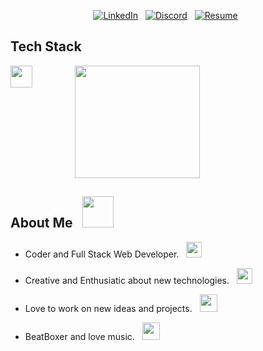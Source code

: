<div align="center">
  
[![LinkedIn](https://img.shields.io/badge/linkedin-%230077B5.svg?style=for-the-badge&logo=linkedin&logoColor=white)](https://www.linkedin.com/in/siddhant-totade-0969351b8/) &nbsp; [![Discord](https://img.shields.io/badge/Discord-5865F2?style=for-the-badge&logo=discord&logoColor=white)](https://discord.com/users/455511818190979072) &nbsp; [![Resume](https://img.shields.io/badge/Resume-0170FE?style=for-the-badge&logo=googledocs&logoColor=white)](https://drive.google.com/file/d/1t1ZgsDEIZQyzkk9H1dhJbJIiZYGjuS2d/view?usp=share_link) &nbsp; 
</div>

## Tech Stack
<div style="display: flex; gap: 20px;" align="center">
    <img align="center" src="https://skillicons.dev/icons?i=cpp,python,html,css,js,react,redux,materialui,tailwindcss,django,sqlite,postgresql,mysql,heroku,netlify" height="35"/>
    &nbsp;
    &nbsp;
    &nbsp;
    &nbsp;
    <img align="center" src="https://user-images.githubusercontent.com/74038190/271839856-3b4607a1-1cc6-41f1-926f-892ae880e7a5.gif" width="200" height="180">
</div>

## About Me &nbsp; <img src="https://user-images.githubusercontent.com/80762775/188285964-2e1367a0-36eb-468a-8687-46e9e2a00d14.png" height="50">

* Coder and Full Stack Web Developer. &nbsp; <img src="https://user-images.githubusercontent.com/80762775/188285271-b8210d6f-5b66-45a8-9290-14d091d8180c.png" height="25">

* Creative and Enthusiatic about new technologies. &nbsp; <img src="https://user-images.githubusercontent.com/80762775/188285572-ecac154d-1320-46b4-ae30-6661f8094926.png" height="25">

* Love to work on new ideas and projects. &nbsp; <img src="https://user-images.githubusercontent.com/80762775/188285663-929ad4d1-6dc3-44d5-b157-da2b7339750c.png" height="28">

* BeatBoxer and love music. &nbsp; <img src="https://user-images.githubusercontent.com/80762775/188285849-4932ae19-731d-4f40-ad7b-28d5879f790a.png" height="28">
